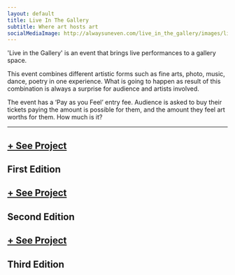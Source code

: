 ```yaml
---
layout: default
title: Live In The Gallery
subtitle: Where art hosts art
socialMediaImage: http://alwaysuneven.com/live_in_the_gallery/images/live_in_the_gallery_1_edition.jpg
---
```


'Live in the Gallery' is an event that brings live performances to a gallery space. 

This event combines different artistic forms such as fine arts, photo, music, dance, poetry in one experience. What is going to happen as result of this combination is always a surprise for audience and artists involved. 

The event has a ‘Pay as you Feel’ entry fee. Audience is asked to buy their tickets paying the amount is possible for them, and the amount they feel art worths for them. How much is it?
 
---

<div class="row portfolios-area">

  <div class="mix col-lg-6 col-md-6">
    <a href="../live_in_the_gallery_1_edition" class="portfolio-item portfolio-item-live-in-the-gallery " style="background-image: url(&quot;./images/live_in_the_gallery_1_edition.jpg&quot;);">
      <div class="pi-inner">
        <h2>+ See Project</h2>
      </div>
    </a>
    <div class="portfolio-meta">
      <h2>First Edition</h2>
    </div>
  </div>

  <div class="mix col-lg-6 col-md-6">
      <a href="../live_in_the_gallery_2_edition" class="portfolio-item portfolio-item-live-in-the-gallery " style="background-image: url(&quot;./images/live_in_the_gallery_2_edition.jpg&quot;);">
          <div class="pi-inner">
              <h2>+ See Project</h2>
          </div>
      </a>
      <div class="portfolio-meta">
          <h2>Second Edition</h2>
      </div>
  </div>

  <div class="mix col-lg-6 col-md-6">
      <a href="../live_in_the_gallery_3_edition" class="portfolio-item portfolio-item-live-in-the-gallery " style="background-image: url(&quot;./images/live_in_the_gallery_3_edition.jpg&quot;);">
          <div class="pi-inner">
              <h2>+ See Project</h2>
          </div>
      </a>
      <div class="portfolio-meta">
          <h2>Third Edition</h2>
      </div>
  </div>
</div>
